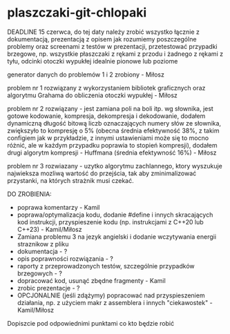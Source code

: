 # plaszczaki-git-chlopaki

DEADLINE 15 czerwca, do tej daty należy zrobić wszystko łącznie z dokumentacją, prezentacją z opisem jak rozumiemy poszczególne problemy oraz screenami z testów w prezentacji, przetestować przypadki brzegowe, np. wszystkie płaszczaki z rękami z przodu i żadnego z rękami z tyłu, odcinki otoczki wypukłej idealnie pionowe lub poziome

generator danych do problemów 1 i 2 zrobiony - Miłosz

problem nr 1 rozwiązany z wykorzystaniem bibliotek graficznych oraz algorytmu Grahama do obliczenia otoczki wypukłej - Miłosz

problem nr 2 rozwiązany - jest zamiana poli na boli itp. wg słownika, jest gotowe kodowanie, kompresja, dekompresja i dekodowanie, dodałem dynamiczną długość bitową liczb oznaczających numery słów ze słownika, zwiększyło to kompresję o 5% (obecna średnia efektywność 38%, z takim configiem jak w przykładzie, z innymi ustawieniami może się to mocno różnić, ale w każdym przypadku poprawia to stopień kompresji), dodałem drugi algorytm kompresji - Huffmana (średnia efektywność 16%) - Miłosz

problem nr 3 rozwiazany - uzytko algorytmu zachlannego, ktory wyszukuje najwieksza mozliwą wartość do przejścia, tak aby zminimalizować przystanki, na których strażnik musi czekać.

DO ZROBIENIA:
- poprawa komentarzy - Kamil
- poprawa/optymalizacja kodu, dodanie #define i innych skracających kod instrukcji, przyspieszenie kodu (np. instrukcjami z C++20 lub C++23) - Kamil/Miłosz
- Zamiana problemu 3 na jezyk angielski i dodanie wczytywania energii straznikow z pliku
- dokumentacja - ?
- opis poprawności rozwiązania - ?
- raporty z przeprowadzonych testów, szczególnie przypadków brzegowych - ?
- dopracować kod, usunąć zbędne fragmenty - Kamil
- zrobic prezentacje - ?
- OPCJONALNIE (jeśli zdążymy) popracować nad przyspieszeniem działania, np. z użyciem makr z assemblera i innych "ciekawostek" - Kamil/Miłosz

Dopiszcie pod odpowiednimi punktami co kto będzie robić
